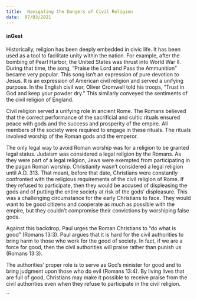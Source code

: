 ```yaml
---
title:  Navigating the Dangers of Civil Religion
date:  07/03/2021
---
```


#### inGest

Historically, religion has been deeply embedded in civic life. It has been used as a tool to facilitate unity within the nation. For example, after the bombing of Pearl Harbor, the United States was thrust into World War II. During that time, the song, “Praise the Lord and Pass the Ammunition” became very popular. This song isn’t an expression of pure devotion to Jesus. It is an expression of American civil religion and served a unifying purpose. In the English civil war, Oliver Cromwell told his troops, “Trust in God and keep your powder dry.” This similarly conveyed the sentiments of the civil religion of England.

Civil religion served a unifying role in ancient Rome. The Romans believed that the correct performance of the sacrificial and cultic rituals ensured peace with gods and the success and prosperity of the empire. All members of the society were required to engage in these rituals. The rituals involved worship of the Roman gods and the emperor.

The only legal way to avoid Roman worship was for a religion to be granted legal status. Judaism was considered a legal religion by the Romans. As they were part of a legal religion, Jews were exempted from participating in the pagan Roman worship. Christianity wasn’t considered a legal religion until A.D. 313. That meant, before that date, Christians were constantly confronted with the religious requirements of the civil religion of Rome. If they refused to participate, then they would be accused of displeasing the gods and of putting the entire society at risk of the gods’ displeasure. This was a challenging circumstance for the early Christians to face. They would want to be good citizens and cooperate as much as possible with the empire, but they couldn’t compromise their convictions by worshiping false gods.

Against this backdrop, Paul urges the Roman Christians to “do what is good” (Romans 13:3). Paul argues that it is hard for the civil authorities to bring harm to those who work for the good of society. In fact, if we are a force for good, then the civil authorities will praise rather than punish us (Romans 13:3).

The authorities’ proper role is to serve as God’s minister for good and to bring judgment upon those who do evil (Romans 13:4). By living lives that are full of good, Christians may make it possible to receive praise from the civil authorities even when they refuse to participate in the civil religion.

``